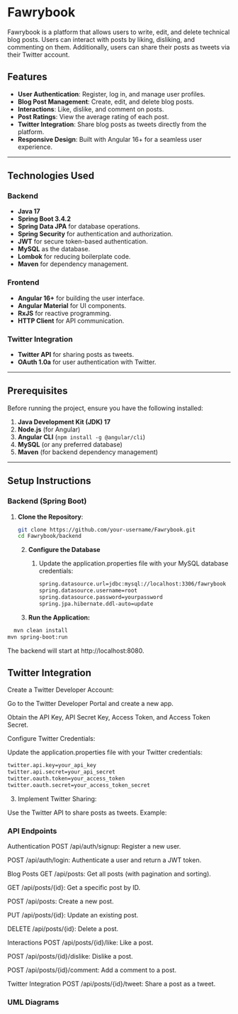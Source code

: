 # Fawrybook

Fawrybook is a platform that allows users to write, edit, and delete technical blog posts. Users can interact with posts by liking, disliking, and commenting on them. Additionally, users can share their posts as tweets via their Twitter account.

## Features

- **User Authentication**: Register, log in, and manage user profiles.
- **Blog Post Management**: Create, edit, and delete blog posts.
- **Interactions**: Like, dislike, and comment on posts.
- **Post Ratings**: View the average rating of each post.
- **Twitter Integration**: Share blog posts as tweets directly from the platform.
- **Responsive Design**: Built with Angular 16+ for a seamless user experience.

---

## Technologies Used

### Backend
- **Java 17**
- **Spring Boot 3.4.2**
- **Spring Data JPA** for database operations.
- **Spring Security** for authentication and authorization.
- **JWT** for secure token-based authentication.
- **MySQL** as the database.
- **Lombok** for reducing boilerplate code.
- **Maven** for dependency management.

### Frontend
- **Angular 16+** for building the user interface.
- **Angular Material** for UI components.
- **RxJS** for reactive programming.
- **HTTP Client** for API communication.

### Twitter Integration
- **Twitter API** for sharing posts as tweets.
- **OAuth 1.0a** for user authentication with Twitter.

---

## Prerequisites

Before running the project, ensure you have the following installed:

1. **Java Development Kit (JDK) 17**
2. **Node.js** (for Angular)
3. **Angular CLI** (`npm install -g @angular/cli`)
4. **MySQL** (or any preferred database)
5. **Maven** (for backend dependency management)

---

## Setup Instructions

### Backend (Spring Boot)

1. **Clone the Repository**:
   ```bash
   git clone https://github.com/your-username/Fawrybook.git
   cd Fawrybook/backend
   ```
   
   2. **Configure the Database**
      1. Update the application.properties file with your MySQL database credentials:

           ```bash
         spring.datasource.url=jdbc:mysql://localhost:3306/fawrybook
         spring.datasource.username=root
         spring.datasource.password=yourpassword
         spring.jpa.hibernate.ddl-auto=update
         ```

      
   3. **Run the Application:**
 ```bash
   mvn clean install
mvn spring-boot:run
   ```

   The backend will start at http://localhost:8080.


## Twitter Integration
Create a Twitter Developer Account:

Go to the Twitter Developer Portal and create a new app.

Obtain the API Key, API Secret Key, Access Token, and Access Token Secret.

Configure Twitter Credentials:

Update the application.properties file with your Twitter credentials:


```bash
twitter.api.key=your_api_key
twitter.api.secret=your_api_secret
twitter.oauth.token=your_access_token
twitter.oauth.secret=your_access_token_secret
```
3. Implement Twitter Sharing:

Use the Twitter API to share posts as tweets. Example:

### API Endpoints

Authentication
POST /api/auth/signup: Register a new user.

POST /api/auth/login: Authenticate a user and return a JWT token.

Blog Posts
GET /api/posts: Get all posts (with pagination and sorting).

GET /api/posts/{id}: Get a specific post by ID.

POST /api/posts: Create a new post.

PUT /api/posts/{id}: Update an existing post.

DELETE /api/posts/{id}: Delete a post.

Interactions
POST /api/posts/{id}/like: Like a post.

POST /api/posts/{id}/dislike: Dislike a post.

POST /api/posts/{id}/comment: Add a comment to a post.

Twitter Integration
POST /api/posts/{id}/tweet: Share a post as a tweet.


### UML Diagrams

